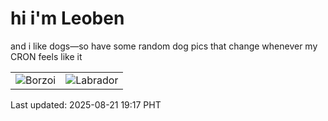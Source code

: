 # hi i'm Leoben

and i like dogs—so have some random dog pics that change whenever my CRON feels like it

|  |  |
|--------|----------|
| ![Borzoi](https://random-dog-vercel.vercel.app/api/random-borzoi?v=1755775038) | ![Labrador](https://random-dog-vercel.vercel.app/api/random-labrador?v=1755775038) |

Last updated: 2025-08-21 19:17 PHT
